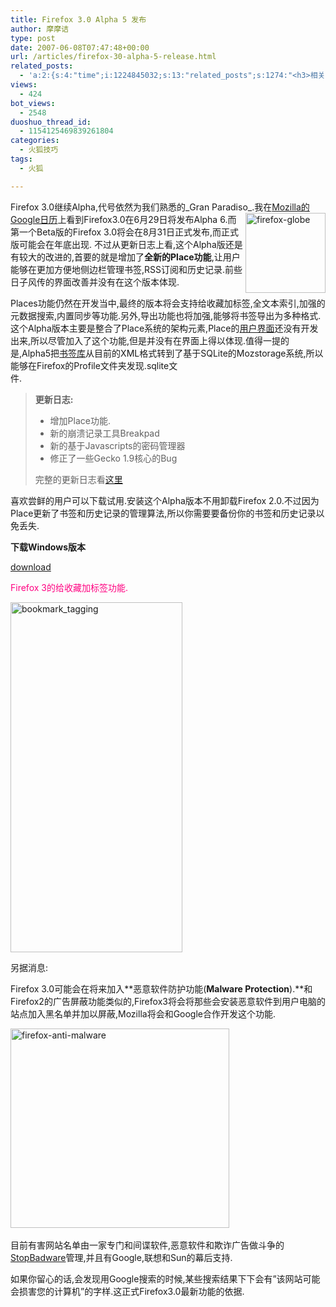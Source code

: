 ```yaml
---
title: Firefox 3.0 Alpha 5 发布
author: 摩摩诘
type: post
date: 2007-06-08T07:47:48+00:00
url: /articles/firefox-30-alpha-5-release.html
related_posts:
  - 'a:2:{s:4:"time";i:1224845032;s:13:"related_posts";s:1274:"<h3>相关日志</h3><ul class="related_post"><li><a href="http://www.digglife.cn/articles/add-safari-like-inline-search-to-firefox.html" title="给Firefox加上Safari风格的站内搜索效果">给Firefox加上Safari风格的站内搜索效果</a></li><li><a href="http://www.digglife.cn/articles/vista-theme-visual-style-download.html" title="7个漂亮的Vista主题(视觉样式)下载">7个漂亮的Vista主题(视觉样式)下载</a></li><li><a href="http://www.digglife.cn/articles/free-photoshop-brush.html" title="免费下载900多个Photoshop笔刷">免费下载900多个Photoshop笔刷</a></li><li><a href="http://www.digglife.cn/articles/wallpaper-windows7.html" title="9枚Windows 7高清壁纸">9枚Windows 7高清壁纸</a></li><li><a href="http://www.digglife.cn/articles/firefox-addons-weekly-issue3.html" title="一周Firefox扩展推荐-第三辑">一周Firefox扩展推荐-第三辑</a></li><li><a href="http://www.digglife.cn/articles/custom-windows-interface-tools.html" title="9个工具打造焕然一新的Windows界面">9个工具打造焕然一新的Windows界面</a></li><li><a href="http://www.digglife.cn/articles/firefox-addons-weekly-issue2.html" title="一周Firefox扩展推荐-第二辑">一周Firefox扩展推荐-第二辑</a></li></ul>";}'
views:
  - 424
bot_views:
  - 2548
duoshuo_thread_id:
  - 1154125469839261804
categories:
  - 火狐技巧
tags:
  - 火狐

---
```

Firefox 3.0继续Alpha,代号依然为我们熟悉的_Gran Paradiso_.<a atomicselection="true" href="https://www.digglife.net/wp-content/uploads/3/379/2007/06/firefox-globe.png"><img align="right" width="128" src="https://www.digglife.net/wp-content/uploads/3/379/2007/06/firefox-globe-thumb.png" alt="firefox-globe" height="128" /></a>我在<a target="_blank" href="https://www.digglife.net/articles/%e5%a5%87%e5%ae%a2%e5%bf%85%e5%a4%87%e7%9a%848%e4%b8%aa%e7%89%b9%e8%89%b2google%e6%97%a5%e5%8e%86.html">Mozilla的Google日历</a>上看到Firefox3.0在6月29日将发布Alpha 6.而第一个Beta版的Firefox 3.0将会在8月31日正式发布,而正式版可能会在年底出现. 不过从更新日志上看,这个Alpha版还是有较大的改进的,首要的就是增加了**全新的Place功能**,让用户能够在更加方便地侧边栏管理书签,RSS订阅和历史记录.前些日子风传的界面改善并没有在这个版本体现.

Places功能仍然在开发当中,最终的版本将会支持给收藏加标签,全文本索引,加强的元数据搜索,内置同步等功能.另外,导出功能也将加强,能够将书签导出为多种格式.这个Alpha版本主要是整合了Place系统的架构元素,Place的<a target="_blank" href="http://wiki.mozilla.org/Places:User_Interface">用户界面</a>还没有开发出来,所以尽管加入了这个功能,但是并没有在界面上得以体现.值得一提的是,Alpha5把<a target="_blank" href="http://developer.mozilla.org/devnews/index.php/2007/05/23/bookmarks-on-places-now-enabled-for-firefox-3-alpha-5/">书签库</a>从目前的XML格式转到了基于SQLite的Mozstorage系统,所以能够在Firefox的Profile文件夹发现.sqlite文件.                                                             

> **更新日志:**
>
>   * 增加Place功能.
>   * 新的崩溃记录工具Breakpad
>   * 新的基于Javascripts的密码管理器 
>   * 修正了一些Gecko 1.9核心的Bug
>
> 完整的更新日志看<a target="_blank" href="http://developer.mozilla.org/devnews/index.php/2007/06/06/firefox-30-alpha-5-available-for-download/">这里</a> 

<!--more-->

喜欢尝鲜的用户可以下载试用.安装这个Alpha版本不用卸载Firefox 2.0.不过因为Place更新了书签和历史记录的管理算法,所以你需要要备份你的书签和历史记录以免丢失.

**下载Windows版本**

[download][1]

<font color="#ff0080">Firefox 3的给收藏加标签功能.</font>

<a atomicselection="true" href="https://www.digglife.net/wp-content/uploads/3/379/2007/06/bookmark-tagging.png"><img width="275" src="https://www.digglife.net/wp-content/uploads/3/379/2007/06/bookmark-tagging-thumb.png" alt="bookmark_tagging" height="560" /></a>

另据消息:

Firefox 3.0可能会在将来加入**恶意软件防护功能(**Malware Protection**).**和Firefox2的广告屏蔽功能类似的,Firefox3将会将那些会安装恶意软件到用户电脑的站点加入黑名单并加以屏蔽,Mozilla将会和Google合作开发这个功能.

<a atomicselection="true" href="https://www.digglife.net/wp-content/uploads/3/379/2007/06/firefox-anti-malware.png"><img width="350" src="https://www.digglife.net/wp-content/uploads/3/379/2007/06/firefox-anti-malware-thumb.png" alt="firefox-anti-malware" height="319" /></a>                      

目前有害网站名单由一家专门和间谍软件,恶意软件和欺诈广告做斗争的<a target="_blank" href="http://www.stopbadware.org/home/help">StopBadware</a>管理,并且有Google,联想和Sun的幕后支持.

如果你留心的话,会发现用Google搜索的时候,某些搜索结果下下会有&#8221;该网站可能会损害您的计算机&#8221;的字样.这正式Firefox3.0最新功能的依据.

 [1]: http://download.mozilla.org/?product=granparadiso-alpha5&os=win
